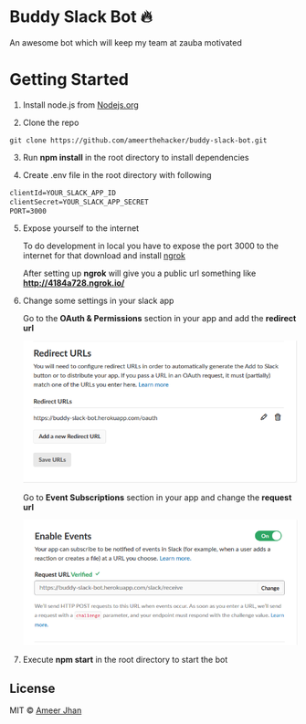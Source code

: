 # Buddy Slack Bot :fire:

An awesome bot which will keep my team at zauba motivated

# Getting Started

1.  Install node.js from [Nodejs.org](https://nodejs.org/en/)

2.  Clone the repo

```
git clone https://github.com/ameerthehacker/buddy-slack-bot.git
```

3.  Run **npm install** in the root directory to install dependencies

4.  Create .env file in the root directory with following

```
clientId=YOUR_SLACK_APP_ID
clientSecret=YOUR_SLACK_APP_SECRET
PORT=3000
```

5.  Expose yourself to the internet

    To do development in local you have to expose the port 3000 to the internet for that download and install [ngrok](https://ngrok.com/)

    After setting up **ngrok** will give you a public url something like **http://4184a728.ngrok.io/**

6.  Change some settings in your slack app

    Go to the **OAuth & Permissions** section in your app and add the **redirect url**

    ![Event](./images/oauth.PNG)

    Go to **Event Subscriptions** section in your app and change the **request url**

    ![Event](./images/event.PNG)

7.  Execute **npm start** in the root directory to start the bot

## License

MIT © [Ameer Jhan](mailto:ameerjhanprof@gmail.com)
